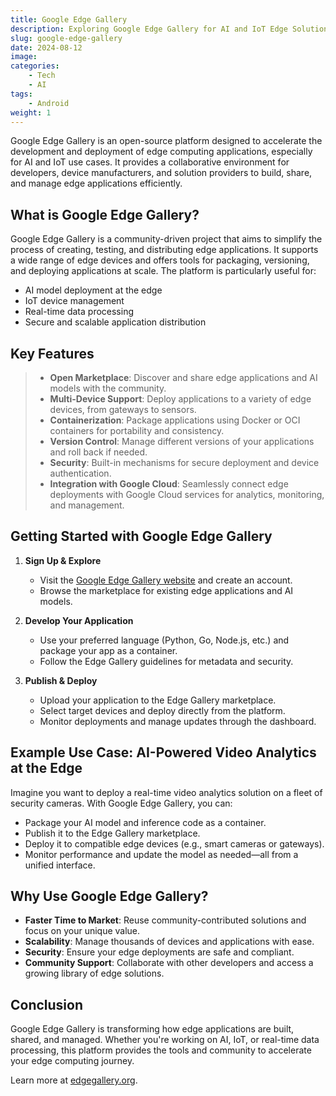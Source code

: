 ```yaml
---
title: Google Edge Gallery
description: Exploring Google Edge Gallery for AI and IoT Edge Solutions
slug: google-edge-gallery
date: 2024-08-12
image:
categories:
    - Tech
    - AI
tags:
    - Android
weight: 1
---
```



Google Edge Gallery is an open-source platform designed to accelerate the development and deployment of edge computing applications, especially for AI and IoT use cases. It provides a collaborative environment for developers, device manufacturers, and solution providers to build, share, and manage edge applications efficiently.

## What is Google Edge Gallery?

Google Edge Gallery is a community-driven project that aims to simplify the process of creating, testing, and distributing edge applications. It supports a wide range of edge devices and offers tools for packaging, versioning, and deploying applications at scale. The platform is particularly useful for:

- AI model deployment at the edge
- IoT device management
- Real-time data processing
- Secure and scalable application distribution

## Key Features

> - **Open Marketplace**: Discover and share edge applications and AI models with the community.
> - **Multi-Device Support**: Deploy applications to a variety of edge devices, from gateways to sensors.
> - **Containerization**: Package applications using Docker or OCI containers for portability and consistency.
> - **Version Control**: Manage different versions of your applications and roll back if needed.
> - **Security**: Built-in mechanisms for secure deployment and device authentication.
> - **Integration with Google Cloud**: Seamlessly connect edge deployments with Google Cloud services for analytics, monitoring, and management.

## Getting Started with Google Edge Gallery

1. **Sign Up & Explore**
   - Visit the [Google Edge Gallery website](https://edgegallery.org/) and create an account.
   - Browse the marketplace for existing edge applications and AI models.

2. **Develop Your Application**
   - Use your preferred language (Python, Go, Node.js, etc.) and package your app as a container.
   - Follow the Edge Gallery guidelines for metadata and security.

3. **Publish & Deploy**
   - Upload your application to the Edge Gallery marketplace.
   - Select target devices and deploy directly from the platform.
   - Monitor deployments and manage updates through the dashboard.

## Example Use Case: AI-Powered Video Analytics at the Edge

Imagine you want to deploy a real-time video analytics solution on a fleet of security cameras. With Google Edge Gallery, you can:

- Package your AI model and inference code as a container.
- Publish it to the Edge Gallery marketplace.
- Deploy it to compatible edge devices (e.g., smart cameras or gateways).
- Monitor performance and update the model as needed—all from a unified interface.

## Why Use Google Edge Gallery?

- **Faster Time to Market**: Reuse community-contributed solutions and focus on your unique value.
- **Scalability**: Manage thousands of devices and applications with ease.
- **Security**: Ensure your edge deployments are safe and compliant.
- **Community Support**: Collaborate with other developers and access a growing library of edge solutions.

## Conclusion

Google Edge Gallery is transforming how edge applications are built, shared, and managed. Whether you're working on AI, IoT, or real-time data processing, this platform provides the tools and community to accelerate your edge computing journey.

Learn more at [edgegallery.org](https://edgegallery.org/). 